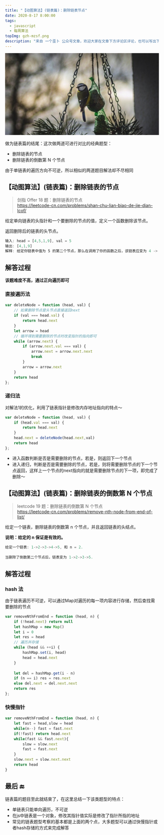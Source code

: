 ```yaml
---
title: "【动图算法】(链表篇)：删除链表节点"
date: 2020-8-17 8:00:00
tags:
  - javascript
  - 每周算法
topImg: gzh-mzsf.png
description: "来自 一个歪卜 公众号文章，欢迎大家在文章下方评论区评论，也可以写出下周题目的解题思路哦～"
---
```


![](1.jpg)

做为链表篇的结尾：这次做两道可进行对比的经典题型：

- 删除链表的节点
- 删除链表的倒数第 N 个节点

由于单链表的遍历方向不可逆，所以相似的两道题目解法却不尽相同

## 【动图算法】(链表篇)：删除链表的节点

> 剑指 Offer 18 题：删除链表的节点  
> https://leetcode-cn.com/problems/shan-chu-lian-biao-de-jie-dian-lcof/

给定单向链表的头指针和一个要删除的节点的值，定义一个函数删除该节点。

返回删除后的链表的头节点。

```JavaScript
输入: head = [4,5,1,9], val = 5
输出: [4,1,9]
解释: 给定你链表中值为 5 的第二个节点，那么在调用了你的函数之后，该链表应变为 4 -> 1 -> 9.
```

## 解答过程

**该题难度不高，通过正向遍历即可**

### 直接遍历法

```JavaScript
var deleteNode = function (head, val) {
    // 如果删除节点是头节点直接返回next
    if (val === head.val) {
        return head.next
    }
    let arrow = head
    // 循环得到需要删除的节点时改变指针的指向即可
    while (arrow.next) {
        if (arrow.next.val === val) {
            arrow.next = arrow.next.next
            break
        }
        arrow = arrow.next
    }
    return head
};
```

### 递归法

对解法1的优化，利用了链表指针是修改内存地址指向的特点～

```JavaScript
var deleteNode = function (head, val) {
    if (head.val === val) {
        return head.next
    }
    head.next = deleteNode(head.next,val)
    return head
};
```

- 进入函数判断是否是需要删除的节点，若是，则返回下一个节点
- 进入递归，判断是否是需要删除的节点，若是，则将需要删除节点的下一个节点返回，这样上一个节点的next指向的就是需要删除节点的下一项，即完成了删除～

## 【动图算法】(链表篇)：删除链表的倒数第 N 个节点

> leetcode 19 题：删除链表的倒数第 N 个节点  
> https://leetcode-cn.com/problems/remove-nth-node-from-end-of-list/

给定一个链表，删除链表的倒数第 n 个节点，并且返回链表的头结点。

**说明：给定的 n 保证是有效的。**

```JavaScript
给定一个链表: 1->2->3->4->5, 和 n = 2.

当删除了倒数第二个节点后，链表变为 1->2->3->5.
```

## 解答过程


### hash 法

由于链表遍历不可逆，可以通过Map对遍历的每一项内容进行存储，然后查找需要删除的节点

```JavaScript
var removeNthFromEnd = function (head, n) {
    if (!head.next) return null
    let hashMap = new Map()
    let i = 0
    let res = head
    // 遍历并存储
    while (head && ++i) {
        hashMap.set(i, head)
        head = head.next
    }
    
    let del = hashMap.get(i - n)
    if (n == i) res = res.next
    else del.next = del.next.next
    return res
};
```

### 快慢指针

```JavaScript
var removeNthFromEnd = function (head, n) {
    let fast = head,slow = head
    while(n--) fast = fast.next
    if(!fast) return head.next
    while(fast && fast.next){
        slow = slow.next
        fast = fast.next
    }
    slow.next = slow.next.next
    return head
}
```

## 最后 🔚

链表篇的题目至此就结束了，在这里总结一下该类题型的特点：

- 单链表只能单向遍历，不可逆
- 在js中链表是一个对象，修改其指针值实际是修改了指针所指的地址
- 常见的链表题型考察的基本都是上面的两个点，大多题型可以通过快慢指针或者hash存储的方式来完成解答



